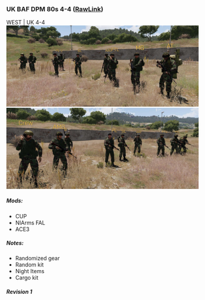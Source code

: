 ### UK BAF DPM 80s 4-4  ([RawLink](https://raw.githubusercontent.com/rempopo/Gear_Kits_Collection/master/West/UK%20BAF%20DPM%2080s%204-4/Kits%20UK%20BAF%20DPM%2080s%204-4.sqf))
WEST | UK 4-4 
<br />
<img src="https://raw.githubusercontent.com/rempopo/Gear_Kits_Collection/master/West/UK%20BAF%20DPM%2080s%204-4/overview_1.jpg" />
<img src="https://raw.githubusercontent.com/rempopo/Gear_Kits_Collection/master/West/UK%20BAF%20DPM%2080s%204-4/overview_2.jpg" />

##### Mods:
- CUP
- NIArms FAL
- ACE3

##### Notes:
- Randomized gear
- Random kit
- Night Items
- Cargo kit

##### Revision 1
